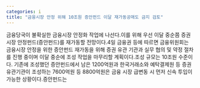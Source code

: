 ```yaml
---
categories: i
title: "금융시장 안정 위해 10조원 증안펀드 이달 재가동공매도 금지 검토"
---
```

금융당국이 불확실한 금융시장 안정화 작업에 나선다.이를 위해 우선 이달 중순쯤 증권시장 안정펀드(증안펀드)를 재가동할 전망이다.4일 금융권 등에 따르면 금융위원회는 금융시장 안정을 위한 증안펀드 재가동을 위해 증권 유관 기관과 실무 협의 및 약정 절차를 진행 중이며 이달 중순에 조성 작업을 마무리할 계획이다.조성 규모는 10조원 수준이다. 기존에 조성했던 증안펀드에서 남은 1200억원과 한국거래소와 예탁결제원 등 증권 유관기관이 조성하는 7600억원 등 8800억원은 금융 시장 급변동 시 먼저 신속 투입이 가능한 상황이다.증안펀드는